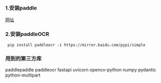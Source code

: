### 1.安装paddle
[网址](https://www.paddlepaddle.org.cn/install/quick?docurl=/documentation/docs/zh/develop/install/pip/windows-pip.html)
### 2.安装paddleOCR
```
 pip install paddleocr -i https://mirror.baidu.com/pypi/simple
```
### 用到的第三方库

paddlepaddle
paddleocr
fastapi
uvicorn
opencv-python
numpy
pydantic
python-multipart

